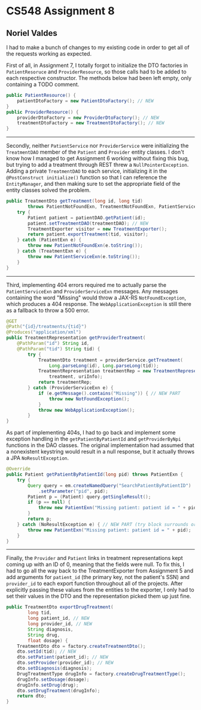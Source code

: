 # CS548 Assignment 8
## Noriel Valdes

I had to make a bunch of changes to my existing code in order to get all of the requests working as expected.

First of all, in Assignment 7, I totally forgot to initialize the DTO factories in `PatientResoruce` and `ProviderResource`, so those calls had to be added to each respective constructor.  The methods below had been left empty, only containing a TODO comment.

```java
public PatientResource() {
    patientDtoFactory = new PatientDtoFactory(); // NEW
}
public ProviderResource() {
    providerDtoFactory = new ProviderDtoFactory(); // NEW
    treatmentDtoFactory = new TreatmentDtoFactory(); // NEW
}
```

---

Secondly, neither `PatientService` nor `ProviderService` were initializing the `TreatmentDAO` member of the `Patient` and `Provider` entity classes.  I don't know how I managed to get Assignment 6 working without fixing this bug, but trying to add a treatment through REST threw a `NullPointerException`.  Adding a private `TreatmentDAO` to each service, initializing it in the `@PostConstruct initialize()` function so that I can reference the `EntityManager`, and then making sure to set the appropriate field of the entity classes solved the problem.

```java
public TreatmentDto getTreatment(long id, long tid)
        throws PatientNotFoundExn, TreatmentNotFoundExn, PatientServiceExn {
    try {
        Patient patient = patientDAO.getPatient(id);
        patient.setTreatmentDAO(treatmentDAO); // NEW
        TreatmentExporter visitor = new TreatmentExporter();
        return patient.exportTreatment(tid, visitor);
    } catch (PatientExn e) {
        throw new PatientNotFoundExn(e.toString());
    } catch (TreatmentExn e) {
        throw new PatientServiceExn(e.toString());
    }
}
```

---

Third, implementing 404 errors required me to actually parse the `PatientServiceExn` and `ProviderServiceExn` messages. Any messages containing the word "Missing" would throw a JAX-RS `NotFoundException`, which produces a 404 response.  The `WebApplicationException` is still there as a fallback to throw a 500 error.

```java
@GET
@Path("{id}/treatments/{tid}")
@Produces("application/xml")
public TreatmentRepresentation getProviderTreatment(
    @PathParam("id") String id,
    @PathParam("tid") String tid) {
        try {
            TreatmentDto treatment = providerService.getTreatment(
                Long.parseLong(id), Long.parseLong(tid)); 
            TreatmentRepresentation treatmentRep = new TreatmentRepresentation(
                treatment, uriInfo);
            return treatmentRep;
        } catch (ProviderServiceExn e) { 
            if (e.getMessage().contains("Missing")) { // NEW PART
                throw new NotFoundException();
            }
            throw new WebApplicationException();
        }
}
```

As part of implementing 404s, I had to go back and implement some exception handling in the `getPatientByPatientId` and `getProviderByNpi` functions in the DAO classes.  The original implementation had assumed that a nonexistent keystring would result in a null response, but it actually throws a JPA `NoResultException`.

```java
@Override
public Patient getPatientByPatientId(long pid) throws PatientExn {
    try {
        Query query = em.createNamedQuery("SearchPatientByPatientID")
            .setParameter("pid", pid);
        Patient p = (Patient) query.getSingleResult();
        if (p == null) {
            throw new PatientExn("Missing patient: patient id = " + pid);
        }
        return p;
    } catch (NoResultException e) { // NEW PART (try block surrounds orig fn)
        throw new PatientExn("Missing patient: patient id = " + pid);
    }
}
```

---

Finally, the `Provider` and `Patient` links in treatment representations kept coming up with an ID of 0, meaning that the fields were null.  To fix this, I had to go all the way back to the TreatmentExporter from Assignment 5 and add arguments for `patient_id` (the primary key, not the patient's SSN) and `provider_id` to each export function throughout all of the projects.  After explicitly passing these values from the entities to the exporter, I only had to set their values in the DTO and the representation picked them up just fine.

```java
public TreatmentDto exportDrugTreatment(
        long tid,
        long patient_id, // NEW
        long provider_id, // NEW
        String diagnosis,
        String drug,
        float dosage) {
    TreatmentDto dto = factory.createTreatmentDto();
    dto.setId(tid); // NEW
    dto.setPatient(patient_id); // NEW
    dto.setProvider(provider_id); // NEW
    dto.setDiagnosis(diagnosis);
    DrugTreatmentType drugInfo = factory.createDrugTreatmentType();
    drugInfo.setDosage(dosage);
    drugInfo.setDrug(drug);
    dto.setDrugTreatment(drugInfo);
    return dto;
}
```
